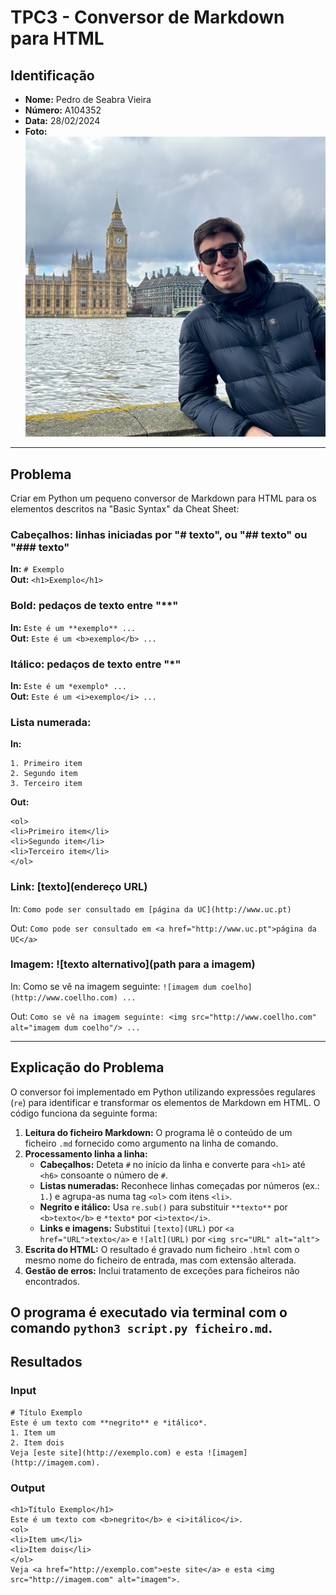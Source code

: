 # TPC3 - Conversor de Markdown para HTML

## Identificação
- **Nome:** Pedro de Seabra Vieira  
- **Número:** A104352  
- **Data:** 28/02/2024  
- **Foto:**  
  ![Foto](/assets/img/FotoPerfil.png)

---

## Problema
Criar em Python um pequeno conversor de Markdown para HTML para os elementos descritos na "Basic Syntax" da Cheat Sheet:

### Cabeçalhos: linhas iniciadas por "# texto", ou "## texto" ou "### texto"
**In:** `# Exemplo`  
**Out:** `<h1>Exemplo</h1>`

### Bold: pedaços de texto entre "**"
**In:** `Este é um **exemplo** ...`  
**Out:** `Este é um <b>exemplo</b> ...`

### Itálico: pedaços de texto entre "*"
**In:** `Este é um *exemplo* ...`  
**Out:** `Este é um <i>exemplo</i> ...`

### Lista numerada:
**In:**
```
1. Primeiro item
2. Segundo item
3. Terceiro item
```

**Out:** 
```
<ol>
<li>Primeiro item</li>
<li>Segundo item</li>
<li>Terceiro item</li>
</ol>
```

### Link: [texto](endereço URL)

In: `Como pode ser consultado em [página da UC](http://www.uc.pt)`

Out: `Como pode ser consultado em <a href="http://www.uc.pt">página da UC</a>`

### Imagem: ![texto alternativo](path para a imagem)

In: Como se vê na imagem seguinte: `![imagem dum coelho](http://www.coellho.com) ...`

Out: `Como se vê na imagem seguinte: <img src="http://www.coellho.com" alt="imagem dum coelho"/> ...`

---
## Explicação do Problema
O conversor foi implementado em Python utilizando expressões regulares (`re`) para identificar e transformar os elementos de Markdown em HTML. O código funciona da seguinte forma:
1. **Leitura do ficheiro Markdown:** O programa lê o conteúdo de um ficheiro `.md` fornecido como argumento na linha de comando.
2. **Processamento linha a linha:**
   - **Cabeçalhos:** Deteta `#` no início da linha e converte para `<h1>` até `<h6>` consoante o número de `#`.
   - **Listas numeradas:** Reconhece linhas começadas por números (ex.: `1.`) e agrupa-as numa tag `<ol>` com itens `<li>`.
   - **Negrito e itálico:** Usa `re.sub()` para substituir `**texto**` por `<b>texto</b>` e `*texto*` por `<i>texto</i>`.
   - **Links e imagens:** Substitui `[texto](URL)` por `<a href="URL">texto</a>` e `![alt](URL)` por `<img src="URL" alt="alt">`
3. **Escrita do HTML:** O resultado é gravado num ficheiro `.html` com o mesmo nome do ficheiro de entrada, mas com extensão alterada.
4. **Gestão de erros:** Inclui tratamento de exceções para ficheiros não encontrados.

O programa é executado via terminal com o comando `python3 script.py ficheiro.md`.
---

## Resultados
### Input
```
# Título Exemplo
Este é um texto com **negrito** e *itálico*.  
1. Item um  
2. Item dois  
Veja [este site](http://exemplo.com) e esta ![imagem](http://imagem.com).
```

### Output
```
<h1>Título Exemplo</h1>
Este é um texto com <b>negrito</b> e <i>itálico</i>.
<ol>
<li>Item um</li>
<li>Item dois</li>
</ol>
Veja <a href="http://exemplo.com">este site</a> e esta <img src="http://imagem.com" alt="imagem">.
```
 
